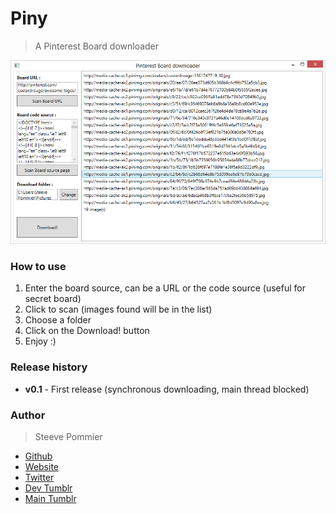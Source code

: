 Piny
====
> A Pinterest Board downloader

![First release](Assets/PinySS.PNG "Piny screen shoot")

### How to use

1. Enter the board source, can be a URL or the code source (useful for secret board)
2. Click to scan (images found will be in the list)
3. Choose a folder
4. Click on the Download! button
5. Enjoy :)

### Release history

 * **v0.1** - First release (synchronous downloading, main thread blocked)

### Author
> Steeve Pommier

* [Github](https://github.com/CostardRouge)
* [Website](http://www.mncorp.net)
* [Twitter](https://twitter.com/LeBlousonRouge)
* [Dev Tumblr](http://lastrevision.tumblr.com)
* [Main Tumblr](http://costardrouge.tumblr.com/)